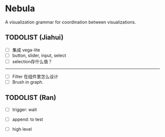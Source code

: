 # Nebula
A visualization grammar for coordination between visualizations.

## TODOLIST (Jiahui)
- [ ] 集成 vega-lite
- [ ] button, slider, input, select
- [ ] selection存什么值？
---

- [ ] Filter 在组件里怎么设计
- [ ] Brush in graph.

## TODOLIST (Ran)
- [ ] trigger: wait
- [ ] append: to test
- [ ] high level

